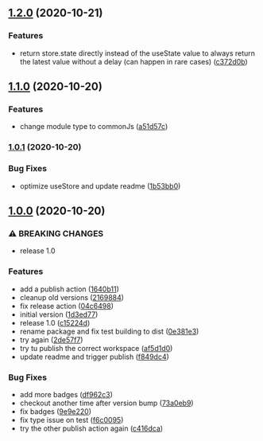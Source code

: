 ## [1.2.0](https://github.com/kristapsPelna/usestore-react/compare/v1.1.0...v1.2.0) (2020-10-21)


### Features

* return store.state directly instead of the useState value to always return the latest value without a delay (can happen in rare cases) ([c372d0b](https://github.com/kristapsPelna/usestore-react/commit/c372d0b9251519d234852dec665acb1b92db5a16))

## [1.1.0](https://github.com/kristapsPelna/usestore-react/compare/v1.0.1...v1.1.0) (2020-10-20)


### Features

* change module type to commonJs ([a51d57c](https://github.com/kristapsPelna/usestore-react/commit/a51d57c05ea1d694c8ca297fa31d5b1971a79f38))

### [1.0.1](https://github.com/kristapsPelna/usestore-react/compare/v1.0.0...v1.0.1) (2020-10-20)


### Bug Fixes

* optimize useStore and update readme ([1b53bb0](https://github.com/kristapsPelna/usestore-react/commit/1b53bb0d9a332f02cabe0da6a88552d530743a73))

## [1.0.0](https://github.com/kristapsPelna/usestore-react/compare/1d3ed77d96ef5b3c39727aa78fd94a340a0ee44d...v1.0.0) (2020-10-20)


### ⚠ BREAKING CHANGES

* release 1.0

### Features

* add a publish action ([1640b11](https://github.com/kristapsPelna/usestore-react/commit/1640b11de3ec63f9296508da083da5dd2527e8f0))
* cleanup old versions ([2169884](https://github.com/kristapsPelna/usestore-react/commit/216988426299e70374e4d13c8472d2c8e300b2f2))
* fix release action ([04c6498](https://github.com/kristapsPelna/usestore-react/commit/04c6498f519bce49a8daa0bbbc788c17d66e5d9d))
* initial version ([1d3ed77](https://github.com/kristapsPelna/usestore-react/commit/1d3ed77d96ef5b3c39727aa78fd94a340a0ee44d))
* release 1.0 ([c15224d](https://github.com/kristapsPelna/usestore-react/commit/c15224d0a25a566dd21be0f86e27bc0056447953))
* rename package and fix test building to dist ([0e381e3](https://github.com/kristapsPelna/usestore-react/commit/0e381e36349dc56a9dec3e673e6e8e17f4eb1784))
* try again ([2de57f7](https://github.com/kristapsPelna/usestore-react/commit/2de57f784c9e62cebb3bc9281d9b5a585622df08))
* try tu publish the correct workspace ([af5d1d0](https://github.com/kristapsPelna/usestore-react/commit/af5d1d0d9e65415f9104a4e4ef0d7a1155a1c2d0))
* update readme and trigger publish ([f849dc4](https://github.com/kristapsPelna/usestore-react/commit/f849dc49a9241e77ff8a69569688196f1c16c12c))


### Bug Fixes

* add more badges ([df962c3](https://github.com/kristapsPelna/usestore-react/commit/df962c3b1bd48da96fe872209d90c1b758c76f4b))
* checkout another time after version bump ([73a0eb9](https://github.com/kristapsPelna/usestore-react/commit/73a0eb9714c59bde34f52aac214c4a0002c5a79b))
* fix badges ([9e9e220](https://github.com/kristapsPelna/usestore-react/commit/9e9e220589ad3841f98eddf18358baad4540038c))
* fix type issue on test ([f6c0095](https://github.com/kristapsPelna/usestore-react/commit/f6c0095aeedd54f42c6e1b94c6df0ce6d8d1a895))
* try the other publish action again ([c416dca](https://github.com/kristapsPelna/usestore-react/commit/c416dca25248f12eaff9553c9ba731d83287d460))

